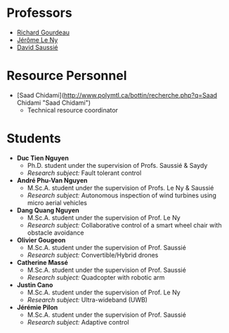 # Professors

* [Richard Gourdeau](http://www.polymtl.ca/recherche/rc/en/professeurs/details.php?NoProf=90 "Richard Gourdeau")
* [Jérôme Le Ny](http://www.polymtl.ca/recherche/rc/en/professeurs/details.php?NoProf=546 "Jérôme Le Ny")
* [David Saussié](http://www.polymtl.ca/recherche/rc/en/professeurs/details.php?NoProf=513 "David Saussié")

# Resource Personnel

* [Saad Chidami](http://www.polymtl.ca/bottin/recherche.php?q=Saad Chidami "Saad Chidami")
  * Technical resource coordinator

# Students

* **Duc Tien Nguyen**
  * Ph.D. student under the supervision of Profs. Saussié & Saydy
  * _Research subject:_ Fault tolerant control
* **André Phu-Van Nguyen**
  * M.Sc.A. student under the supervision of Profs. Le Ny & Saussié
  * _Research subject:_ Autonomous inspection of wind turbines using micro aerial vehicles
* **Dang Quang Nguyen**
  * M.Sc.A. student under the supervision of Prof. Le Ny
  * _Research subject:_ Collaborative control of a smart wheel chair with obstacle avoidance
* **Olivier Gougeon**
  * M.Sc.A. student under the supervision of Prof. Saussié
  * _Research subject:_ Convertible/Hybrid drones
* **Catherine Massé**
  * M.Sc.A. student under the supervision of Prof. Saussié
  * _Research subject:_ Quadcopter with robotic arm
* **Justin Cano**
  * M.Sc.A. student under the supervision of Prof. Le Ny
  * _Research subject:_ Ultra-wideband \(UWB\)
* **Jérémie Pilon**
  * M.Sc.A. student under the supervision of Prof. Saussié
  * _Research subject:_ Adaptive control
